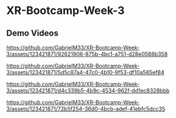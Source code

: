 # XR-Bootcamp-Week-3
 
## Demo Videos

https://github.com/GabrielM33/XR-Bootcamp-Week-3/assets/123421871/92621906-875b-4bc1-a751-d28e0588b358

https://github.com/GabrielM33/XR-Bootcamp-Week-3/assets/123421871/5d5c87a4-47c0-4b10-9f53-df10a565ef84

https://github.com/GabrielM33/XR-Bootcamp-Week-3/assets/123421871/d4c339b5-4b9c-4534-962f-dd1ec8328bbb

https://github.com/GabrielM33/XR-Bootcamp-Week-3/assets/123421871/72b5f254-36d0-4bcb-adef-41ebfc5dcc35

